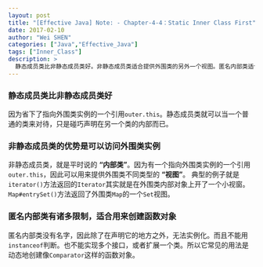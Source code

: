 ```yaml
---
layout: post
title: "[Effective Java] Note: - Chapter-4-4：Static Inner Class First"
date: 2017-02-10
author: "Wei SHEN"
categories: ["Java","Effective_Java"]
tags: ["Inner_Class"]
description: >
  静态成员类比非静态成员类好。非静态成员类适合提供外围类的另外一个视图。匿名内部类适合动态地创建只用一次的“函数对象”。
---
```


### 静态成员类比非静态成员类好
因为省下了指向外围类实例的一个引用`outer.this`。静态成员类就可以当一个普通的类来对待，只是碰巧声明在另一个类的内部而已。

### 非静态成员类的优势是可以访问外围类实例
非静态成员类，就是平时说的 **“内部类”**。因为有一个指向外围类实例的一个引用`outer.this`，因此可以用来提供外围类不同类型的 **“视图”**。 典型的例子就是`iterator()`方法返回的`Iterator`其实就是在外围类内部对象上开了一个小视窗。 `Map#entrySet()`方法返回了外围类`Map`的一个`Set`视图。

### 匿名内部类有诸多限制，适合用来创建函数对象
匿名内部类没有名字，因此除了在声明它的地方之外，无法实例化。而且不能用`instanceof`判断。也不能实现多个接口，或者扩展一个类。所以它常见的用法是动态地创建像`Comparator`这样的函数对象。
